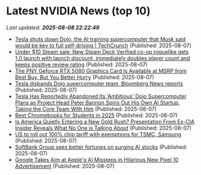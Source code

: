 # Latest NVIDIA News (top 10)
_Last updated: **2025-08-08 22:22:49**_

- [Tesla shuts down Dojo, the AI training supercomputer that Musk said would be key to full self-driving | TechCrunch](https://techcrunch.com/2025/08/07/tesla-shuts-down-dojo-the-ai-training-supercomputer-that-musk-said-would-be-key-to-full-self-driving/) (Published: 2025-08-07)
- [Under $10 Steam sale: New Steam Deck Verified co-op roguelike gets 1.0 launch with launch discount, immediately doubles player count and keeps positive review rating](https://www.notebookcheck.net/Under-10-Steam-sale-New-Steam-Deck-Verified-co-op-roguelike-gets-1-0-launch-with-launch-discount-immediately-doubles-player-count-and-keeps-positive-review-rating.1082045.0.html) (Published: 2025-08-07)
- [The PNY Geforce RTX 5080 Graphics Card Is Available at MSRP from Best Buy, But You Better Hurry](https://www.ign.com/articles/pny-geforce-rtx-5080-graphics-card-is-available-at-msrp-from-best-buy) (Published: 2025-08-07)
- [Tesla disbands Dojo supercomputer team, Bloomberg News reports](https://www.channelnewsasia.com/business/tesla-disbands-dojo-supercomputer-team-bloomberg-news-reports-5284016) (Published: 2025-08-07)
- [Tesla Has Reportedly Abandoned Its ‘Ambitious’ Dojo Supercomputer Plans as Project Head Peter Bannon Spins Out His Own AI Startup, Taking the Core Team With Him](https://wccftech.com/tesla-has-reportedly-abandoned-its-ambitious-dojo-supercomputer-project/) (Published: 2025-08-07)
- [Best Chromebooks for Students in 2025](https://www.ign.com/articles/best-chromebooks-for-students) (Published: 2025-08-07)
- [Is America Quietly Entering a New Gold Rush? Presentation From Ex-CIA Insider Reveals What No One is Talking About](https://www.globenewswire.com/news-release/2025/08/07/3129844/0/en/Is-America-Quietly-Entering-a-New-Gold-Rush-Presentation-From-Ex-CIA-Insider-Reveals-What-No-One-is-Talking-About.html) (Published: 2025-08-07)
- [US to roll out 100% chip tariff with exemptions for TSMC, Samsung](https://siliconangle.com/2025/08/07/us-roll-100-chip-tariff-exemptions-tsmc-samsung/) (Published: 2025-08-07)
- [SoftBank Group sees better fortunes on surging AI stocks](https://japantoday.com/category/tech/softbank-group-sees-better-fortunes-on-surging-ai-stocks) (Published: 2025-08-07)
- [Google Takes Aim at Apple's AI Missteps in Hilarious New Pixel 10 Advertisement](https://www.windowscentral.com/artificial-intelligence/google-takes-aim-at-apples-ai-missteps-in-new-hilarious-pixel-10-advertisement) (Published: 2025-08-07)
